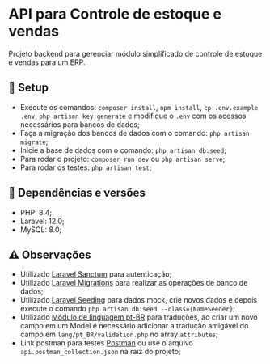 # API para Controle de estoque e vendas

Projeto backend para gerenciar módulo simplificado de controle de estoque e vendas para um ERP.

## :wrench: Setup

- Execute os comandos: `composer install`, `npm install`, `cp .env.example .env`, `php artisan key:generate` e modifique o `.env` com os acessos necessários para bancos de dados;
- Faça a migração dos bancos de dados com o comando: `php artisan migrate`;
- Inicie a base de dados com o comando: `php artisan db:seed`;
- Para rodar o projeto: `composer run dev` ou `php artisan serve`;
- Para rodar os testes: `php artisan test`;

## 🔀 Dependências e versões

- PHP: 8.4;
- Laravel: 12.0;
- MySQL: 8.0;

## ⚠️ Observações

- Utilizado [Laravel Sanctum](https://laravel.com/docs/12.x/sanctum) para autenticação;
- Utilizado [Laravel Migrations](https://laravel.com/docs/12.x/migrations) para realizar as operações de banco de dados;
- Utilizado [Laravel Seeding](https://laravel.com/docs/12.x/seeding) para dados mock, crie novos dados e depois execute o comando `php artisan db:seed --class={NameSeeder}`;
- Utilizado [Módulo de linguagem pt-BR](https://github.com/lucascudo/laravel-pt-BR-localization) para traduções, ao criar um novo campo em um Model é necessário adicionar a tradução amigável do campo em `lang/pt_BR/validation.php` no array `attributes`;
- Link postman para testes [Postman](https://postman.co/workspace/My-Workspace~9336d82b-0f84-4658-814b-0d20d4429e92/collection/9066171-1f4f58e9-9813-4b4d-a10b-c48441174c83?action=share&creator=9066171) ou use o arquivo `api.postman_collection.json` na raiz do projeto;
